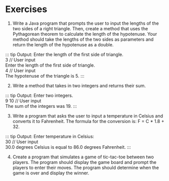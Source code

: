 # Exercises

1. Write a Java program that prompts the user to input the lengths of the two sides of a right triangle. Then, create a method that uses the Pythagorean theorem to calculate the length of the hypotenuse. Your method should take the lengths of the two sides as parameters and return the length of the hypotenuse as a double.  

::: tip Output:
Enter the length of the first side of triangle.  
3 // User input  
Enter the length of the first side of triangle.  
4 // User input  
The hypotenuse of the triangle is 5.
:::

2. Write a method that takes in two integers and returns their sum.

::: tip Output:
Enter two integers.  
9 10 // User input  
The sum of the integers was 19.
:::

3. Write a program that asks the user to input a temperature in Celsius and converts it to Fahrenheit. The formula for the conversion is: F = C * 1.8 + 32.

::: tip Output:
Enter temperature in Celsius:  
30 // User input  
30.0 degrees Celsius is equal to 86.0 degrees Fahrenheit.
:::

4. Create a program that simulates a game of tic-tac-toe between two players. The program should display the game board and prompt the players to enter their moves. The program should determine when the game is over and display the winner.